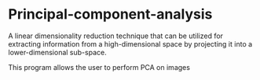 # Principal-component-analysis

A linear dimensionality reduction technique that can be utilized for extracting information from a high-dimensional space by projecting it into a lower-dimensional sub-space.

This program allows the user to perform PCA on images
